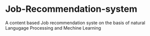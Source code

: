 # Job-Recommendation-system
A content based Job recommendation syste on the basis of natural Langugage Processing and Mechine Learning
